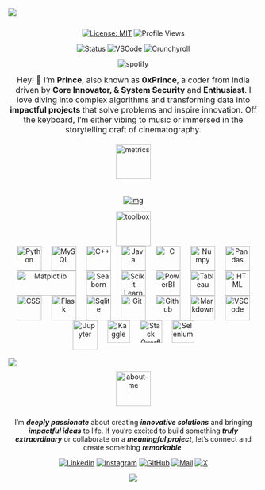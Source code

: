 <img style="margin-bottom:12px" src="banner2.png">



<div align="center">

[![License: MIT](https://img.shields.io/badge/License-MIT-green?style=flat-round)](LICENSE)
![Profile Views](https://komarev.com/ghpvc/?username=0xPrince121&style=flat&color=DB1CFF&label=Profile+Views)

<img src="https://api.statusbadges.me/badge/status/697499988636205137?label=Currently" alt="Status" />

<img src="https://api.statusbadges.me/badge/vscode/697499988636205137?label=Coding" alt="VSCode" />

<img src="https://api.statusbadges.me/badge/crunchyroll/697499988636205137?label=Watching" alt="Crunchyroll" />

![spotify](https://api.statusbadges.me/badge/spotify/697499988636205137?label=Listening%20to)

</div>


<div align="center">
<div style="display: flex; align-items: center; justify-content: center; gap: 20px; flex-wrap: wrap; text-align: left;">
 
  <p align= center style="font-size: 16px; max-width: 500px; margin: 0;">
    Hey! 👋 I’m <b>Prince</b>, also known as <b>0xPrince</b>, a coder from India driven by <b>Core  Innovator, & System Security</b> and <b>Enthusiast</b>.
    I love diving into complex algorithms and transforming data into <b>impactful projects</b> that solve problems and inspire innovation.
    Off the keyboard, I’m either vibing to music or immersed in the storytelling craft of cinematography.
  </p>
</div>


<img src="metrics.png" style="margin: 20px 0px;" height=70 alt="metrics" />

<p>
    <a href="https://github.com/0xPrince121/">
        <img src="https://github-readme-streak-stats.herokuapp.com?user=0xPrince121&theme=transparent&hide_border=true&background=0D1117&stroke=DB1CFF&fire=DB1CFF&ring=DB1CFF&currStreakLabel=FFFFFF&sideLabels=FFFFFF&currStreakNum=FFFFFF&dates=FFFFFF&sideNums=FFFFFF" alt="img" />
    </a>
</p>

<img src="toolbox.png" height=70 alt="toolbox" />
</div>


<div align="center" style="display: flex; flex-wrap: wrap; justify-content: center;">
    <img title="Python" alt="Python" src="python.svg" width="50" height="50" style="vertical-align:down; margin: 0 10px"/>
    <img title="MySQL" alt="MySQL" src="mysql.png" width="50" height="50" style="vertical-align:down; margin: 0 10px"/>
    <img title="C++" alt="C++" src="c++.svg" width="50" height="50" style="vertical-align:down; margin: 0 10px"/>
    <img title="Java" alt="Java" src="java.svg" width="50" height="50" style="vertical-align:down; margin: 0 10px"/>
    <img title="C" alt="C" src="c.svg" width="50" height="50" style="vertical-align:down; margin: 0 10px"/>
    <img title="Numpy" alt="Numpy" src="numpy.svg" width="50" height="50" style="vertical-align:down; margin: 0 10px"/>
    <img title="Pandas" alt="Pandas" src="pandas.svg" width="50" height="50" style="vertical-align:down; margin: 0 10px"/>
    <img title="Matplotlib" alt="Matplotlib" src="matplotlib.svg" width="120" height="50" style="vertical-align:down; margin: 0 10px"/>
    <img title="Seaborn" alt="Seaborn" src="seaborn.svg" width="50" height="50" style="vertical-align:down; margin: 0 10px"/>
    <img title="Scikit Learn" alt="Scikit Learn" src="scikitlearn.svg" width="50" height="50" style="vertical-align:down; margin: 0 10px"/>
    <img title="PowerBI" alt="PowerBI" src="powerbi.svg" width="50" height="50" style="vertical-align:down; margin: 0 10px"/>
    <img title="Tableau" alt="Tableau" src="tableau.svg" width="50" height="50" style="vertical-align:down; margin: 0 10px"/>
    <img title="HTML" alt="HTML" src="html.svg" width="50" height="50" style="vertical-align:down; margin: 0 10px"/>
    <img title="CSS" alt="CSS" src="css.svg" width="50" height="50" style="vertical-align:down; margin: 0 10px"/>
    <img title="Flask" alt="Flask" src="flask.svg" width="50" height="50" style="vertical-align:down; margin: 0 10px"/>
    <img title="Sqlite" alt="Sqlite" src="sqlite.svg" width="50" height="50" style="vertical-align:down; margin: 0 10px"/>
    <img title="Git" alt="Git" src="git.svg" width="50" height="50" style="vertical-align:down; margin: 0 10px"/>
    <img title="Github" alt="Github" src="github.svg" width="50" height="50" style="vertical-align:down; margin: 0 10px"/>
    <img title="Markdown" alt="Markdown" src="md.png" width="50" height="50" style="vertical-align:down; margin: 0 10px"/>
    <img title="VSCode" alt="VSCode" src="vscode.svg" width="50" height="50" style="vertical-align:down; margin: 0 10px"/>
    <img title="Jupyter" alt="Jupyter" src="jupyter.png" width="50" height="60" style="vertical-align:down; margin: 0 10px"/>
    <img title="Kaggle" alt="Kaggle" src="Kaggle.svg" width="45" height="45" style="vertical-align:down; margin: 0 10px"/>
    <img title="Stack Overflow" alt="Stack Overflow" src="Stack Overflow.svg" width="45" height="45" style="vertical-align:down; margin: 0 10px"/>
    <img title="Selenium" alt="Selenium" src="Selenium.svg" width="45" height="45" style="vertical-align:down; margin: 0 10px"/>
</div>
<br>

<img src="https://user-images.githubusercontent.com/74038190/212284100-561aa473-3905-4a80-b561-0d28506553ee.gif">

<div align=center>
<img style="margin: 10px 0px;" height=70 src="connect.png" alt="about-me" />
</div>

<p align="center">
    I’m <b><i>deeply passionate</i></b> about creating <i><b>innovative solutions</b></i> and bringing <i><b>impactful ideas</b></i> to life. If you’re excited to build something <i><b>truly extraordinary</b></i> or collaborate on a <i><b>meaningful project</b></i>, let’s connect and create something <i><b>remarkable</b>.</i>
</p>

<div align="center">
  

[![LinkedIn](https://img.icons8.com/3d-fluency/50/linkedin--v2.png)](https://www.linkedin.com/in/0x-prince-606535383?/)
[![Instagram](https://img.icons8.com/3d-fluency/50/instagram-new.png)](https://www.instagram.com/princexae_/)
[![GitHub](https://img.icons8.com/3d-fluency/50/github-logo.png)](https://github.com/0xPrince121/)
[![Mail](https://img.icons8.com/fluency/50/mail--v1.png)](samratprince121@gmail.com)
[![X](https://img.icons8.com/3d-fluency/50/x.png)](https://x.com/0xprince121?s=21/)



<p align="center">
  <img src="https://capsule-render.vercel.app/api?type=waving&color=gradient&height=70&section=footer"/>
